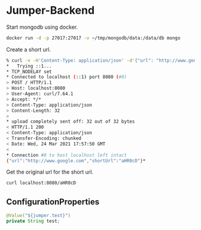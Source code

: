 # Jumper-Backend

Start mongodb using docker.

```bash
docker run -d -p 27017:27017 -v ~/tmp/mongodb/data:/data/db mongo
```

Create a short url.

```bash
% curl -v -H'Content-Type: application/json' -d'{"url": "http://www.google.com"}' http://localhost:8080/
*   Trying ::1...
* TCP_NODELAY set
* Connected to localhost (::1) port 8080 (#0)
> POST / HTTP/1.1
> Host: localhost:8080
> User-Agent: curl/7.64.1
> Accept: */*
> Content-Type: application/json
> Content-Length: 32
> 
* upload completely sent off: 32 out of 32 bytes
< HTTP/1.1 200 
< Content-Type: application/json
< Transfer-Encoding: chunked
< Date: Wed, 24 Mar 2021 17:57:50 GMT
< 
* Connection #0 to host localhost left intact
{"url":"http://www.google.com","shortUrl":"aHR0cD"}*
```


Get the original url for the short url.

```bash
curl localhost:8080/aHR0cD
```

## ConfigurationProperties

```java
@Value("${jumper.test}")
private String test;
```